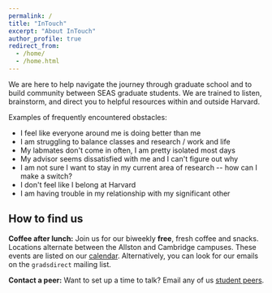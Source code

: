 ```yaml
---
permalink: /
title: "InTouch"
excerpt: "About InTouch"
author_profile: true
redirect_from: 
  - /home/
  - /home.html
---
```


We are here to help navigate the journey through graduate school and to build community between SEAS graduate students.
We are trained to listen, brainstorm, and direct you to helpful resources within and outside Harvard.

Examples of frequently encountered obstacles:
* I feel like everyone around me is doing better than me
* I am struggling to balance classes and research / work and life
* My labmates don't come in often, I am pretty isolated most days
* My advisor seems dissatisfied with me and I can't figure out why
* I am not sure I want to stay in my current area of research -- how can I make a switch?
* I don't feel like I belong at Harvard
* I am having trouble in my relationship with my significant other

## How to find us

**Coffee after lunch:** Join us for our biweekly **free**, fresh coffee and snacks.
Locations alternate between the Allston and Cambridge campuses. 
These events are listed on our [calendar](/calendar).
Alternatively, you can look for our emails on the `gradsdirect` mailing list.

**Contact a peer:** Want to set up a time to talk? Email any of us [student peers](/peers).
